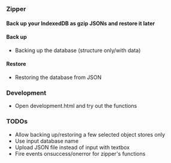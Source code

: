 ### Zipper
#### Back up your IndexedDB as gzip JSONs and restore it later

#### Back up
- Backing up the database (structure only/with data)

#### Restore
- Restoring the database from JSON

### Development
- Open development.html and try out the functions

### TODOs
- Allow backing up/restoring a few selected object stores only
- Use input database name
- Upload JSON file instead of input with textbox
- Fire events onsuccess/onerror for zipper's functions

